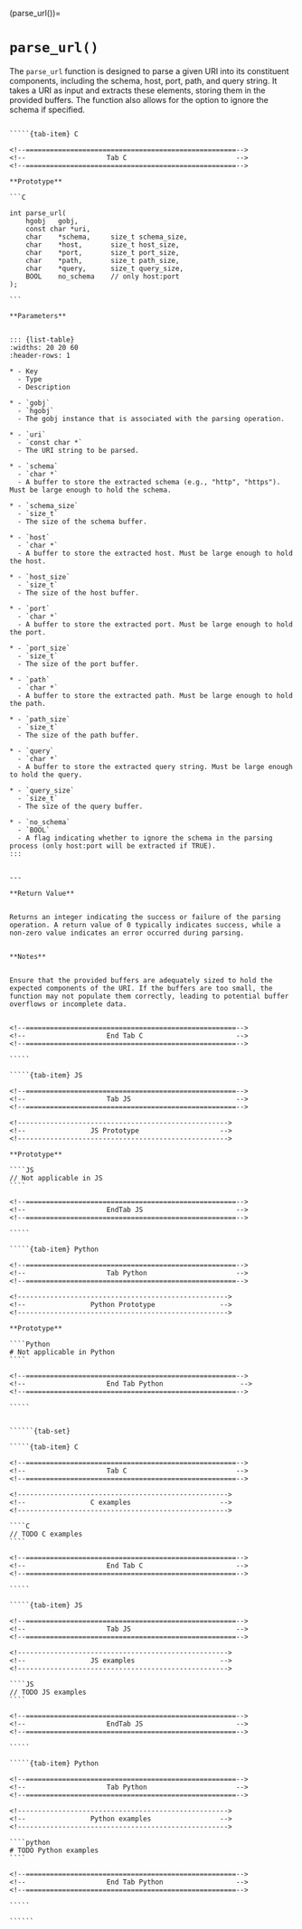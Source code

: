 <!-- ============================================================== -->
(parse_url())=
# `parse_url()`
<!-- ============================================================== -->


The `parse_url` function is designed to parse a given URI into its constituent components, including the schema, host, port, path, and query string. It takes a URI as input and extracts these elements, storing them in the provided buffers. The function also allows for the option to ignore the schema if specified.


<!------------------------------------------------------------>
<!--                    Prototypes                          -->
<!------------------------------------------------------------>

``````{tab-set}

`````{tab-item} C

<!--====================================================-->
<!--                    Tab C                           -->
<!--====================================================-->

**Prototype**

```C

int parse_url(
    hgobj   gobj,
    const char *uri,
    char    *schema,     size_t schema_size,
    char    *host,       size_t host_size,
    char    *port,       size_t port_size,
    char    *path,       size_t path_size,
    char    *query,      size_t query_size,
    BOOL    no_schema    // only host:port
);

```

**Parameters**


::: {list-table}
:widths: 20 20 60
:header-rows: 1

* - Key
  - Type
  - Description

* - `gobj`
  - `hgobj`
  - The gobj instance that is associated with the parsing operation.

* - `uri`
  - `const char *`
  - The URI string to be parsed.

* - `schema`
  - `char *`
  - A buffer to store the extracted schema (e.g., "http", "https"). Must be large enough to hold the schema.

* - `schema_size`
  - `size_t`
  - The size of the schema buffer.

* - `host`
  - `char *`
  - A buffer to store the extracted host. Must be large enough to hold the host.

* - `host_size`
  - `size_t`
  - The size of the host buffer.

* - `port`
  - `char *`
  - A buffer to store the extracted port. Must be large enough to hold the port.

* - `port_size`
  - `size_t`
  - The size of the port buffer.

* - `path`
  - `char *`
  - A buffer to store the extracted path. Must be large enough to hold the path.

* - `path_size`
  - `size_t`
  - The size of the path buffer.

* - `query`
  - `char *`
  - A buffer to store the extracted query string. Must be large enough to hold the query.

* - `query_size`
  - `size_t`
  - The size of the query buffer.

* - `no_schema`
  - `BOOL`
  - A flag indicating whether to ignore the schema in the parsing process (only host:port will be extracted if TRUE).
:::


---

**Return Value**


Returns an integer indicating the success or failure of the parsing operation. A return value of 0 typically indicates success, while a non-zero value indicates an error occurred during parsing.


**Notes**


Ensure that the provided buffers are adequately sized to hold the expected components of the URI. If the buffers are too small, the function may not populate them correctly, leading to potential buffer overflows or incomplete data.


<!--====================================================-->
<!--                    End Tab C                       -->
<!--====================================================-->

`````

`````{tab-item} JS

<!--====================================================-->
<!--                    Tab JS                          -->
<!--====================================================-->

<!---------------------------------------------------->
<!--                JS Prototype                    -->
<!---------------------------------------------------->

**Prototype**

````JS
// Not applicable in JS
````

<!--====================================================-->
<!--                    EndTab JS                       -->
<!--====================================================-->

`````

`````{tab-item} Python

<!--====================================================-->
<!--                    Tab Python                      -->
<!--====================================================-->

<!---------------------------------------------------->
<!--                Python Prototype                -->
<!---------------------------------------------------->

**Prototype**

````Python
# Not applicable in Python
````

<!--====================================================-->
<!--                    End Tab Python                   -->
<!--====================================================-->

`````

``````

<!------------------------------------------------------------>
<!--                    Examples                            -->
<!------------------------------------------------------------>

```````{dropdown} Examples

``````{tab-set}

`````{tab-item} C

<!--====================================================-->
<!--                    Tab C                           -->
<!--====================================================-->

<!---------------------------------------------------->
<!--                C examples                      -->
<!---------------------------------------------------->

````C
// TODO C examples
````

<!--====================================================-->
<!--                    End Tab C                       -->
<!--====================================================-->

`````

`````{tab-item} JS

<!--====================================================-->
<!--                    Tab JS                          -->
<!--====================================================-->

<!---------------------------------------------------->
<!--                JS examples                     -->
<!---------------------------------------------------->

````JS
// TODO JS examples
````

<!--====================================================-->
<!--                    EndTab JS                       -->
<!--====================================================-->

`````

`````{tab-item} Python

<!--====================================================-->
<!--                    Tab Python                      -->
<!--====================================================-->

<!---------------------------------------------------->
<!--                Python examples                 -->
<!---------------------------------------------------->

````python
# TODO Python examples
````

<!--====================================================-->
<!--                    End Tab Python                  -->
<!--====================================================-->

`````

``````

```````

